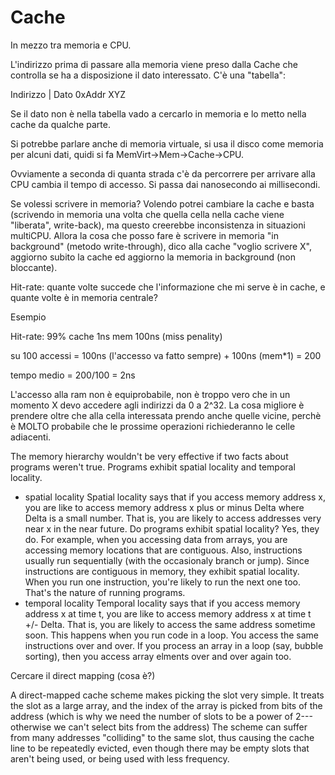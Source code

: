 # Cache

In mezzo tra memoria e CPU. 

L'indirizzo prima di passare alla memoria viene preso dalla Cache che controlla se ha a disposizione il dato interessato. C'è una "tabella":

Indirizzo | Dato
0xAddr      XYZ

Se il dato non è nella tabella vado a cercarlo in memoria e lo metto nella cache da qualche parte.

Si potrebbe parlare anche di memoria virtuale, si usa il disco come memoria per alcuni dati, quidi si fa MemVirt->Mem->Cache->CPU. 

Ovviamente a seconda di quanta strada c'è da percorrere per arrivare alla CPU cambia il tempo  di accesso. Si passa dai nanosecondo ai millisecondi.


Se volessi scrivere in memoria? Volendo potrei cambiare la cache e basta (scrivendo in memoria una volta che quella cella nella cache viene "liberata", write-back), ma questo creerebbe inconsistenza in situazioni multiCPU. Allora la cosa che posso fare è scrivere in memoria "in background" (metodo write-through), dico alla cache "voglio scrivere X", aggiorno subito la cache ed aggiorno la memoria in background (non bloccante).

Hit-rate: quante volte succede che l'informazione che mi serve è in cache, e quante volte è in memoria centrale?

Esempio

Hit-rate: 99%
cache 1ns
mem 100ns (miss penality)

su 100 accessi = 100ns (l'accesso va fatto sempre) + 100ns (mem*1)  = 200

tempo medio = 200/100 = 2ns


L'accesso alla ram non è equiprobabile, non è troppo vero che in un momento X devo accedere agli indirizzi da 0 a 2^32. La cosa migliore è prendere oltre che alla cella interessata prendo anche quelle vicine, perchè è MOLTO probabile che le prossime operazioni richiederanno le celle adiacenti. 


The memory hierarchy wouldn't be very effective if two facts about programs weren't true. Programs exhibit spatial locality and temporal locality.

* spatial locality Spatial locality says that if you access memory address x, you are like to access memory address x plus or minus Delta where Delta is a small number. That is, you are likely to access addresses very near x in the near future.
Do programs exhibit spatial locality? Yes, they do. For example, when you accessing data from arrays, you are accessing memory locations that are contiguous. Also, instructions usually run sequentially (with the occasionaly branch or jump). Since instructions are contiguous in memory, they exhibit spatial locality. When you run one instruction, you're likely to run the next one too. That's the nature of running programs.
* temporal locality Temporal locality says that if you access memory address x at time t, you are like to access memory address x at time t +/- Delta. That is, you are likely to access the same address sometime soon.
This happens when you run code in a loop. You access the same instructions over and over. If you process an array in a loop (say, bubble sorting), then you access array elments over and over again too.

Cercare il direct mapping (cosa è?)

A direct-mapped cache scheme makes picking the slot very simple. It treats the slot as a large array, and the index of the array is picked from bits of the address (which is why we need the number of slots to be a power of 2---otherwise we can't select bits from the address)
The scheme can suffer from many addresses "colliding" to the same slot, thus causing the cache line to be repeatedly evicted, even though there may be empty slots that aren't being used, or being used with less frequency.